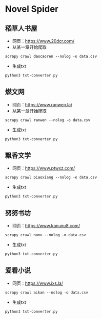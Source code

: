 # Novel Spider

## 稻草人书屋

* 网页：https://www.20dcr.com/
* 从某一章开始爬取

```shell
scrapy crawl daocaoren --nolog -o data.csv
```

* 生成txt

```sh
python3 txt-converter.py
```

## 燃文网

* 网页：https://www.ranwen.la/
* 从某一章开始爬取

```shell
scrapy crawl ranwen --nolog -o data.csv
```

* 生成txt

```sh
python3 txt-converter.py
```
## 飘香文学

* 网页：https://www.ptwxz.com/

```shell
scrapy crawl piaoxiang --nolog -o data.csv
```

* 生成txt

```sh
python3 txt-converter.py
```
## 努努书坊

* 网页：https://www.kanunu8.com/

```shell
scrapy crawl nunu --nolog -o data.csv
```

* 生成txt

```sh
python3 txt-converter.py
```

## 爱看小说

* 网页：https://www.ixs.la/

```shell
scrapy crawl aikan --nolog -o data.csv
```

* 生成txt

```sh
python3 txt-converter.py
```
